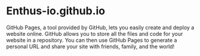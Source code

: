 # Enthus-io.github.io
GitHub Pages, a tool provided by GitHub, lets you easily create and deploy a website online. GitHub allows you to store all the files and code for your website in a repository. You can then use GitHub Pages to generate a personal URL and share your site with friends, family, and the world!
